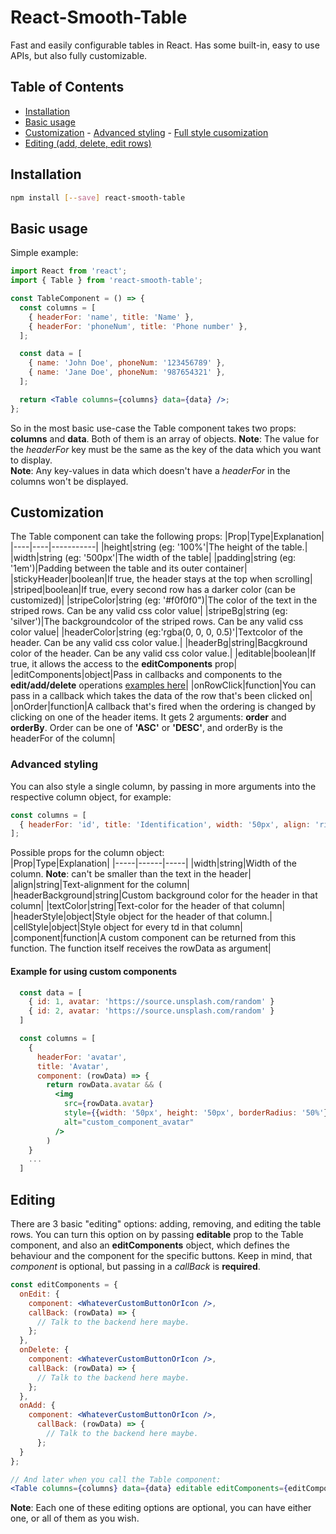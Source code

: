 # React-Smooth-Table

Fast and easily configurable tables in React. Has some built-in, easy to use APIs, but also fully customizable.

## Table of Contents

- [Installation](#installation)
- [Basic usage](#basic-usage)
- [Customization](#customization) - [Advanced styling](#advanced-styling) - [Full style cusomization](#full-styling)
- [Editing (add, delete, edit rows)](#editing)

## Installation

```sh
npm install [--save] react-smooth-table
```

## Basic usage

Simple example:

```jsx
import React from 'react';
import { Table } from 'react-smooth-table';

const TableComponent = () => {
  const columns = [
    { headerFor: 'name', title: 'Name' },
    { headerFor: 'phoneNum', title: 'Phone number' },
  ];

  const data = [
    { name: 'John Doe', phoneNum: '123456789' },
    { name: 'Jane Doe', phoneNum: '987654321' },
  ];

  return <Table columns={columns} data={data} />;
};
```

So in the most basic use-case the Table component takes two props: **columns** and **data**. Both of them is an array of objects.
**Note**: The value for the _headerFor_ key must be the same as the key of the data which you want to display.  
**Note**: Any key-values in data which doesn't have a _headerFor_ in the columns won't be displayed.

## Customization

The Table component can take the following props:
|Prop|Type|Explanation|
|----|----|-----------|
|height|string (eg: '100%'|The height of the table.|
|width|string (eg: '500px'|The width of the table|
|padding|string (eg: '1em')|Padding between the table and its outer container|
|stickyHeader|boolean|If true, the header stays at the top when scrolling|
|striped|boolean|If true, every second row has a darker color (can be customized)|
|stripeColor|string (eg: '#f0f0f0")|The color of the text in the striped rows. Can be any valid css color value|
|stripeBg|string (eg: 'silver')|The backgroundcolor of the striped rows. Can be any valid css color value|
|headerColor|string (eg:'rgba(0, 0, 0, 0.5)'|Textcolor of the header. Can be any valid css color value.|
|headerBg|string|Bacgkround color of the header. Can be any valid css color value.|
|editable|boolean|If true, it allows the access to the **editComponents** prop|
|editComponents|object|Pass in callbacks and components to the **edit/add/delete** operations [examples here](#edit-examples)|
|onRowClick|function|You can pass in a callback which takes the data of the row that's been clicked on|
|onOrder|function|A callback that's fired when the ordering is changed by clicking on one of the header items. It gets 2 arguments: **order** and **orderBy**. Order can be one of **'ASC'** or **'DESC'**, and orderBy is the headerFor of the column|

### Advanced styling

You can also style a single column, by passing in more arguments into the respective column object, for example:

```jsx
const columns = [
  { headerFor: 'id', title: 'Identification', width: '50px', align: 'right' },
];
```

Possible props for the column object:  
|Prop|Type|Explanation|
|-----|------|-----|
|width|string|Width of the column. **Note**: can't be smaller than the text in the header|
|align|string|Text-alignment for the column|
|headerBackground|string|Custom background color for the header in that column|
|textColor|string|Text-color for the header of that column|
|headerStyle|object|Style object for the header of that column.|
|cellStyle|object|Style object for every td in that column|
|component|function|A custom component can be returned from this function. The function itself receives the rowData as argument|

#### Example for using custom components

```jsx
  const data = [
    { id: 1, avatar: 'https://source.unsplash.com/random' }
    { id: 2, avatar: 'https://source.unsplash.com/random' }
  ]

  const columns = [
    {
      headerFor: 'avatar',
      title: 'Avatar',
      component: (rowData) => {
        return rowData.avatar && (
          <img
            src={rowData.avatar}
            style={{width: '50px', height: '50px', borderRadius: '50%'}}
            alt="custom_component_avatar"
          />
        )
    }
    ...
  ]
```

## Editing

There are 3 basic "editing" options: adding, removing, and editing the table rows. You can turn this option on by passing **editable** prop to the Table component, and also an **editComponents** object, which defines the behaviour and the component for the specific buttons. Keep in mind, that _component_ is optional, but passing in a _callBack_ is **required**.

```jsx
const editComponents = {
  onEdit: {
    component: <WhateverCustomButtonOrIcon />,
    callBack: (rowData) => {
      // Talk to the backend here maybe.
    };
  },
  onDelete: {
    component: <WhateverCustomButtonOrIcon />,
    callBack: (rowData) => {
      // Talk to the backend here maybe.
    };
  },
  onAdd: {
    component: <WhateverCustomButtonOrIcon />,
      callBack: (rowData) => {
        // Talk to the backend here maybe.
      };
  }
};

// And later when you call the Table component:
<Table columns={columns} data={data} editable editComponents={editComponents} />
```

**Note**: Each one of these editing options are optional, you can have either one, or all of them as you wish.
